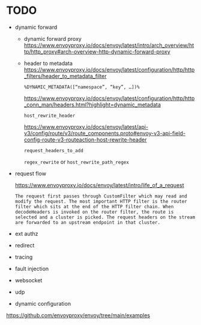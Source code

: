 # TODO

- dynamic forward

  - dynamic forward proxy
    <https://www.envoyproxy.io/docs/envoy/latest/intro/arch_overview/http/http_proxy#arch-overview-http-dynamic-forward-proxy>
  - header to metadata
    <https://www.envoyproxy.io/docs/envoy/latest/configuration/http/http_filters/header_to_metadata_filter>

    `%DYNAMIC_METADATA([“namespace”, “key”, …])%`

    <https://www.envoyproxy.io/docs/envoy/latest/configuration/http/http_conn_man/headers.html?highlight=dynamic_metadata>

    `host_rewrite_header`

    <https://www.envoyproxy.io/docs/envoy/latest/api-v3/config/route/v3/route_components.proto#envoy-v3-api-field-config-route-v3-routeaction-host-rewrite-header>

    `request_headers_to_add`

    `regex_rewrite` or `host_rewrite_path_regex`

- request flow

  <https://www.envoyproxy.io/docs/envoy/latest/intro/life_of_a_request>

  ```
  The request first passes through CustomFilter which may read and modify the request. The most important HTTP filter is the router filter which sits at the end of the HTTP filter chain. When decodeHeaders is invoked on the router filter, the route is selected and a cluster is picked. The request headers on the stream are forwarded to an upstream endpoint in that cluster.
  ```

- ext authz

- redirect

- tracing

- fault injection

- websocket

- udp

- dynamic configuration

https://github.com/envoyproxy/envoy/tree/main/examples
